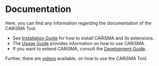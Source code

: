 # Documentation

Here, you can find any information regarding the documentation of the CARiSMA Tool.

* See [Installation Guide](installation.md) for how to install CARiSMA and its extensions.
* The [Usage Guide](usage.md) provides information on how to use CARiSMA.
* If you want to extend CARiSMA, consult the [Development Guide](development.md).

Further, there are [videos](https://rgse.uni-koblenz.de/carisma/documentation.shtml) available, on how to use the CARiSMA Tool.